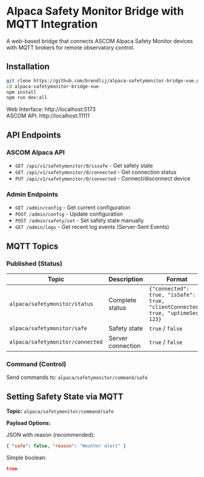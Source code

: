 # Alpaca Safety Monitor Bridge with MQTT Integration

A web-based bridge that connects ASCOM Alpaca Safety Monitor devices with MQTT brokers for remote observatory control.

## Installation

```bash
git clone https://github.com/brendlij/alpaca-safetymonitor-bridge-vue.git
cd alpaca-safetymonitor-bridge-vue
npm install
npm run dev:all
```

Web Interface: http://localhost:5173  
ASCOM API: http://localhost:11111

## API Endpoints

### ASCOM Alpaca API

- `GET /api/v1/safetymonitor/0/issafe` - Get safety state
- `GET /api/v1/safetymonitor/0/connected` - Get connection status
- `PUT /api/v1/safetymonitor/0/connected` - Connect/disconnect device

### Admin Endpoints

- `GET /admin/config` - Get current configuration
- `POST /admin/config` - Update configuration
- `POST /admin/safety/set` - Set safety state manually
- `GET /admin/logs` - Get recent log events (Server-Sent Events)

## MQTT Topics

### Published (Status)

| Topic                            | Description       | Format                                                                           |
| -------------------------------- | ----------------- | -------------------------------------------------------------------------------- |
| `alpaca/safetymonitor/status`    | Complete status   | `{"connected": true, "isSafe": true, "clientConnected": true, "uptimeSec": 123}` |
| `alpaca/safetymonitor/safe`      | Safety state      | `true` / `false`                                                                 |
| `alpaca/safetymonitor/connected` | Server connection | `true` / `false`                                                                 |

### Command (Control)

Send commands to: `alpaca/safetymonitor/command/safe`

## Setting Safety State via MQTT

**Topic:** `alpaca/safetymonitor/command/safe`

**Payload Options:**

JSON with reason (recommended):

```json
{ "safe": false, "reason": "Weather alert" }
```

Simple boolean:

```json
true
```
